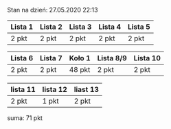 Stan na dzień: 27.05.2020 22:13

| Lista 1 | Lista 2 | Lista 3 | Lista 4 | Lista 5 |
|---|---|---|---|---|
| 2 pkt | 2 pkt | 2 pkt | 2 pkt | 2 pkt |

| Lista 6 | Lista 7 | Koło 1| Lista 8/9 | Lista 10| 
|---|---|---|---|---|
| 2 pkt | 2 pkt | 48 pkt | 2 pkt | 2 pkt |

|lista 11|lista 12| liast 13|
|---|---|---|
| 2 pkt | 1 pkt | 2 pkt|

suma: 71 pkt
